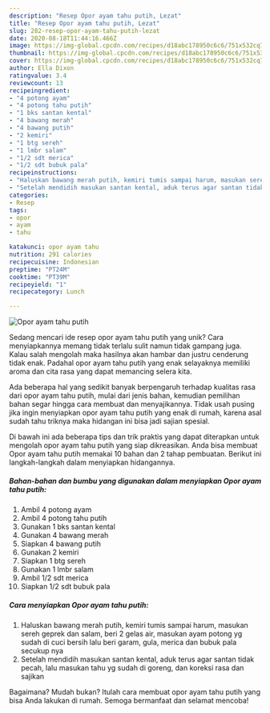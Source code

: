 ```yaml
---
description: "Resep Opor ayam tahu putih, Lezat"
title: "Resep Opor ayam tahu putih, Lezat"
slug: 282-resep-opor-ayam-tahu-putih-lezat
date: 2020-08-18T11:44:16.466Z
image: https://img-global.cpcdn.com/recipes/d18abc178950c6c6/751x532cq70/opor-ayam-tahu-putih-foto-resep-utama.jpg
thumbnail: https://img-global.cpcdn.com/recipes/d18abc178950c6c6/751x532cq70/opor-ayam-tahu-putih-foto-resep-utama.jpg
cover: https://img-global.cpcdn.com/recipes/d18abc178950c6c6/751x532cq70/opor-ayam-tahu-putih-foto-resep-utama.jpg
author: Ella Dixon
ratingvalue: 3.4
reviewcount: 13
recipeingredient:
- "4 potong ayam"
- "4 potong tahu putih"
- "1 bks santan kental"
- "4 bawang merah"
- "4 bawang putih"
- "2 kemiri"
- "1 btg sereh"
- "1 lmbr salam"
- "1/2 sdt merica"
- "1/2 sdt bubuk pala"
recipeinstructions:
- "Haluskan bawang merah putih, kemiri tumis sampai harum, masukan sereh geprek dan salam, beri 2 gelas air, masukan ayam potong yg sudah di cuci bersih lalu beri garam, gula, merica dan bubuk pala secukup nya"
- "Setelah mendidih masukan santan kental, aduk terus agar santan tidak pecah, lalu masukan tahu yg sudah di goreng, dan koreksi rasa dan sajikan"
categories:
- Resep
tags:
- opor
- ayam
- tahu

katakunci: opor ayam tahu 
nutrition: 291 calories
recipecuisine: Indonesian
preptime: "PT24M"
cooktime: "PT39M"
recipeyield: "1"
recipecategory: Lunch

---
```



![Opor ayam tahu putih](https://img-global.cpcdn.com/recipes/d18abc178950c6c6/751x532cq70/opor-ayam-tahu-putih-foto-resep-utama.jpg)

Sedang mencari ide resep opor ayam tahu putih yang unik? Cara menyiapkannya memang tidak terlalu sulit namun tidak gampang juga. Kalau salah mengolah maka hasilnya akan hambar dan justru cenderung tidak enak. Padahal opor ayam tahu putih yang enak selayaknya memiliki aroma dan cita rasa yang dapat memancing selera kita.



Ada beberapa hal yang sedikit banyak berpengaruh terhadap kualitas rasa dari opor ayam tahu putih, mulai dari jenis bahan, kemudian pemilihan bahan segar hingga cara membuat dan menyajikannya. Tidak usah pusing jika ingin menyiapkan opor ayam tahu putih yang enak di rumah, karena asal sudah tahu triknya maka hidangan ini bisa jadi sajian spesial.


Di bawah ini ada beberapa tips dan trik praktis yang dapat diterapkan untuk mengolah opor ayam tahu putih yang siap dikreasikan. Anda bisa membuat Opor ayam tahu putih memakai 10 bahan dan 2 tahap pembuatan. Berikut ini langkah-langkah dalam menyiapkan hidangannya.

<!--inarticleads1-->

##### Bahan-bahan dan bumbu yang digunakan dalam menyiapkan Opor ayam tahu putih:

1. Ambil 4 potong ayam
1. Ambil 4 potong tahu putih
1. Gunakan 1 bks santan kental
1. Gunakan 4 bawang merah
1. Siapkan 4 bawang putih
1. Gunakan 2 kemiri
1. Siapkan 1 btg sereh
1. Gunakan 1 lmbr salam
1. Ambil 1/2 sdt merica
1. Siapkan 1/2 sdt bubuk pala




<!--inarticleads2-->

##### Cara menyiapkan Opor ayam tahu putih:

1. Haluskan bawang merah putih, kemiri tumis sampai harum, masukan sereh geprek dan salam, beri 2 gelas air, masukan ayam potong yg sudah di cuci bersih lalu beri garam, gula, merica dan bubuk pala secukup nya
1. Setelah mendidih masukan santan kental, aduk terus agar santan tidak pecah, lalu masukan tahu yg sudah di goreng, dan koreksi rasa dan sajikan




Bagaimana? Mudah bukan? Itulah cara membuat opor ayam tahu putih yang bisa Anda lakukan di rumah. Semoga bermanfaat dan selamat mencoba!
